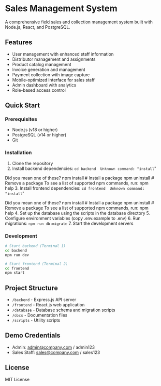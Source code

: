 # Sales Management System

A comprehensive field sales and collection management system built with Node.js, React, and PostgreSQL.

## Features

- User management with enhanced staff information
- Distributor management and assignments
- Product catalog management
- Invoice generation and management
- Payment collection with image capture
- Mobile-optimized interface for sales staff
- Admin dashboard with analytics
- Role-based access control

## Quick Start

### Prerequisites
- Node.js (v18 or higher)
- PostgreSQL (v14 or higher)
- Git

### Installation

1. Clone the repository
2. Install backend dependencies: `cd backend 
Unknown command: "install`"


Did you mean one of these?
  npm install # Install a package
  npm uninstall # Remove a package
To see a list of supported npm commands, run:
  npm help
3. Install frontend dependencies: `cd frontend 
Unknown command: "install`"


Did you mean one of these?
  npm install # Install a package
  npm uninstall # Remove a package
To see a list of supported npm commands, run:
  npm help
4. Set up the database using the scripts in the database directory
5. Configure environment variables (copy .env.example to .env)
6. Run migrations: `npm run db:migrate`
7. Start the development servers

### Development

```bash
# Start backend (Terminal 1)
cd backend
npm run dev

# Start frontend (Terminal 2)
cd frontend
npm start
```

## Project Structure

- `/backend` - Express.js API server
- `/frontend` - React.js web application
- `/database` - Database schema and migration scripts
- `/docs` - Documentation files
- `/scripts` - Utility scripts

## Demo Credentials

- Admin: admin@company.com / admin123
- Sales Staff: sales@company.com / sales123

## License

MIT License
